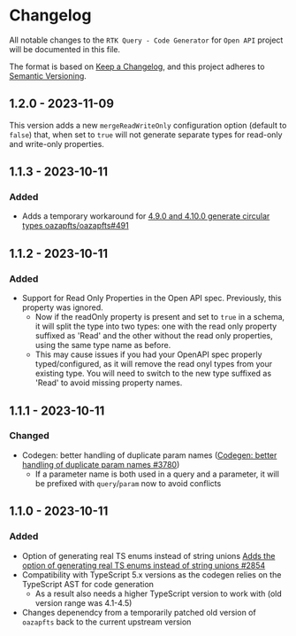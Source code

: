 # Changelog

All notable changes to the `RTK Query - Code Generator` for `Open API` project will be documented in this file.

The format is based on [Keep a Changelog](https://keepachangelog.com/), and this project adheres to [Semantic Versioning](https://semver.org/spec/v2.0.0.html).

## 1.2.0 - 2023-11-09

This version adds a new `mergeReadWriteOnly` configuration option (default to `false`) that, when set to `true` will not generate separate types for read-only and write-only properties.

## 1.1.3 - 2023-10-11

### Added

- Adds a temporary workaround for [4.9.0 and 4.10.0 generate circular types oazapfts/oazapfts#491](https://github.com/oazapfts/oazapfts/issues/491)

## 1.1.2 - 2023-10-11

### Added

- Support for Read Only Properties in the Open API spec. Previously, this property was ignored.
  - Now if the readOnly property is present and set to `true` in a schema, it will split the type into two types: one with the read only property suffixed as 'Read' and the other without the read only properties, using the same type name as before.
  - This may cause issues if you had your OpenAPI spec properly typed/configured, as it will remove the read onyl types from your existing type. You will need to switch to the new type suffixed as 'Read' to avoid missing property names.

## 1.1.1 - 2023-10-11

### Changed

- Codegen: better handling of duplicate param names ([Codegen: better handling of duplicate param names #3780](https://github.com/reduxjs/redux-toolkit/pull/3780))
  - If a parameter name is both used in a query and a parameter, it will be prefixed with `query`/`param` now to avoid conflicts

## 1.1.0 - 2023-10-11

### Added

- Option of generating real TS enums instead of string unions [Adds the option of generating real TS enums instead of string unions #2854](https://github.com/reduxjs/redux-toolkit/pull/2854)
- Compatibility with TypeScript 5.x versions as the codegen relies on the TypeScript AST for code generation
  - As a result also needs a higher TypeScript version to work with (old version range was 4.1-4.5)
- Changes depenendcy from a temporarily patched old version of `oazapfts` back to the current upstream version
